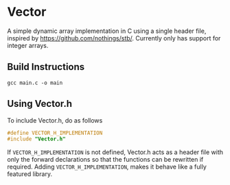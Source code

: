 # Vector
A simple dynamic array implementation in C using a single header file, inspired by https://github.com/nothings/stb/.
Currently only has support for integer arrays.

## Build Instructions

```
gcc main.c -o main
```

## Using Vector.h

To include Vector.h, do as follows

```c
#define VECTOR_H_IMPLEMENTATION
#include "Vector.h"
```

If `VECTOR_H_IMPLEMENTATION` is not defined, Vector.h acts as a header file with only the forward declarations so that the functions can be rewritten if required. Adding `VECTOR_H_IMPLEMENTATION`, makes it behave like a fully featured library.
